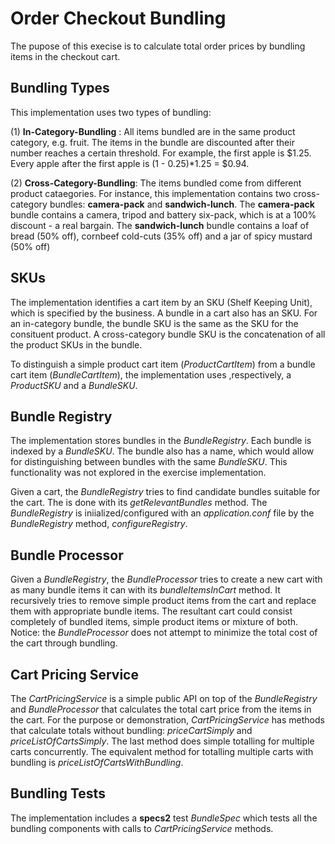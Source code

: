 # Order Checkout Bundling

The pupose of this execise is to calculate total order prices by bundling items in the checkout cart. 

## Bundling Types

This implementation uses two types of bundling:

 (1) __In-Category-Bundling__ : All items bundled are in the same product category, e.g. fruit. The items in the bundle are discounted after their number reaches a certain threshold. For example, the first apple is $1.25. Every apple after the first apple is (1 - 0.25)*1.25 = $0.94.
 
 (2) __Cross-Category-Bundling__: The items bundled come from different product cataegories. For instance, this implementation contains two cross-category bundles: __camera-pack__ and __sandwich-lunch__.  The __camera-pack__ bundle contains a camera, tripod and battery six-pack, which is at a 100% discount - a real bargain. The __sandwich-lunch__ bundle contains a loaf of bread (50% off), cornbeef cold-cuts (35% off) and a jar of spicy mustard (50% off)
 
## SKUs

The implementation identifies a cart item by an SKU (Shelf Keeping Unit), which is specified by the business. A bundle in a cart also has an SKU. For an in-category bundle, the bundle SKU is the same as the SKU for the consituent product. A cross-category bundle SKU is the concatenation of all the product SKUs in the bundle.

To distinguish a simple product cart item (_ProductCartItem_) from a bundle cart item (_BundleCartItem_), the implementation uses ,respectively, a _ProductSKU_ and a _BundleSKU_.

## Bundle Registry 

The implementation stores bundles in the _BundleRegistry_. Each bundle is indexed by a _BundleSKU_. The bundle also has a name, which would allow for distinguishing between bundles with the same _BundleSKU_. This functionality was not explored in the exercise implementation.

Given a cart, the _BundleRegistry_ tries to find candidate bundles suitable for the cart. The is done with its _getRelevantBundles_ method. The _BundleRegistry_ is iniialized/configured with an _application.conf_ file by the _BundleRegistry_ method, _configureRegistry_.


## Bundle Processor

Given a _BundleRegistry_, the _BundleProcessor_ tries to create a new cart with as many bundle items it can with its _bundleItemsInCart_ method. It recursively tries to remove simple product items from the cart and replace them with appropriate bundle items. The resultant cart could consist completely of bundled items, simple product items or mixture of both. Notice: the _BundleProcessor_ does not attempt to minimize the total cost of the cart through bundling.


## Cart Pricing Service

The _CartPricingService_ is a simple public API on top of the _BundleRegistry_ and _BundleProcessor_ that calculates the total cart price from the items in the cart. For the purpose or demonstration, _CartPricingService_ has methods that calculate totals without bundling: _priceCartSimply_ and _priceListOfCartsSimply_. The last method does simple totalling for multiple carts concurrently. The equivalent method for totalling multiple carts with bundling is _priceListOfCartsWithBundling_.  


##  Bundling Tests

The implementation includes a __specs2__ test _BundleSpec_ which tests all the bundling components with calls to  _CartPricingService_ methods.

  
 
 